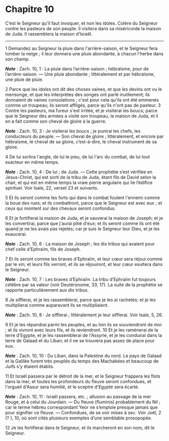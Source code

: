 # Chapitre 10

C’est le Seigneur qu’il faut invoquer, et non les idoles.
Colère du Seigneur contre les pasteurs de son peuple.
Il visitera dans sa miséricorde la maison de Juda.
Il rassemblera la maison d’Israël.

***

1 Demandez au Seigneur la pluie dans l'arrière-saison, et le Seigneur fera tomber la neige ; il leur donnera une pluie abondante, à chacun l'herbe dans son champ.

***Note*** :  Zach. 10, 1 : La pluie dans l’arrière-saison ; hébraïsme, pour de l’arrière-saison. ― Une pluie abondante ; littéralement et par hébraïsme, une pluie de pluie.


2 Parce que les idoles ont dit des choses vaines, et que les devins ont vu le mensonge, et que les interprètes des songes ont parlé inutilement; ils donnaient de vaines consolations ; c'est pour cela qu'ils ont été emmenés comme un troupeau; ils seront affligés, parce qu'ils n'ont pas de pasteur. 3 Contre les pasteurs, ma fureur s'est irritée, et je visiterai les boucs; parce que le Seigneur des armées a visité son troupeau, la maison de Juda, et il en a fait comme son cheval de gloire à la guerre.

***Note*** :  Zach. 10, 3 : Je visiterai les boucs ; je punirai les chefs, les conducteurs du peuple. ― Son cheval de gloire ; littéralement, et encore par hébraïsme, le cheval de sa gloire, c’est-à-dire, le cheval instrument de sa gloire.


4 De lui sortira l'angle, de lui le pieu, de lui l'arc du combat, de lui tout exacteur en même temps.

***Note*** :  Zach. 10, 4 : De lui ; de Juda. ― Cette prophétie s’est vérifiée en Jésus-Christ, qui est sorti de la tribu de Juda, étant fils de David selon la chair, et qui est en même temps la vraie pierre angulaire qui lie l’édifice spirituel. Voir Isaïe, 22, verset 23 et suivants.

5 Et ils seront comme les forts qui dans le combat foulent l'ennemi comme la boue des rues; et ils combattront, parce que le Seigneur est avec eux ; et ceux qui montent sur des chevaux seront confondus.


6 Et je fortifierai la maison de Juda, et je sauverai la maison de Joseph; et je les convertirai, parce que j'aurai pitié d'eux; et ils seront comme ils ont été quand je ne les avais pas rejetés; car je suis le Seigneur leur Dieu, et je les exaucerai.

***Note*** :  Zach. 10, 6 : La maison de Joseph ; les dix tribus qui avaient pour chef celle d’Ephraïm, fils de Joseph.


7 Et ils seront comme les braves d'Ephraïm, et leur cœur sera réjoui comme par le vin; et leurs fils verront, et ils se réjouiront, et leur cœur exultera dans le Seigneur.

***Note*** :  Zach. 10, 7 : Les braves d’Ephraïm. La tribu d’Ephraïm fut toujours célèbre par sa valeur (voir Deutéronome, 33, 17). La suite de la prophétie se rapporte particulièrement aux dix tribus.

8 Je sifflerai, et je les rassemblerai, parce que je les ai rachetés; et je les multiplierai comme auparavant ils se multipliaient.

***Note*** :  Zach. 10, 8 : Je sifflerai ; littéralement je leur sifflerai. Voir Isaïe, 5, 26.

9 Et je les répandrai parmi les peuples, et au loin ils se souviendront de moi ; et ils vivront avec leurs fils, et ils reviendront. 10 Et je les ramènerai de la terre d'Egypte, et je les rassemblerai de l'Assyrie, et je les conduirai dans la terre de Galaad et du Liban; et il ne se trouvera pas assez de place pour eux.

***Note*** :  Zach. 10, 10 : Du Liban, dans la Palestine du nord. Le pays de Galaad et la Galilée furent très peuplés du temps des Machabées et beaucoup de Juifs s’y étaient établis.


11 Et Israël passera par le détroit de la mer, et le Seigneur frappera les flots dans la mer, et toutes les profondeurs du fleuve seront confondues, et l'orgueil d'Assur sera humilié, et le sceptre d'Egypte sera écarté.

***Note*** :  Zach. 10, 11 : Israël passera, etc. ; allusion au passage de la mer Rouge, et à celui du Jourdain. ― Du fleuve (fluminis) probablement du Nil ; car le terme hébreu correspondant Yeor ne s’emploie presque jamais que pour signifier ce fleuve. ― Confondues, de se voir mises à sec. Voir Joël, 2 (? ), 10, où sont cités plusieurs exemples d’une semblable prosopopée.

12 Je les fortifierai dans le Seigneur, et ils marcheront en son nom, dit le Seigneur.

